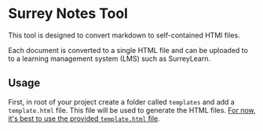 # Surrey Notes Tool

This tool is designed to convert markdown to self-contained HTMl files. 

Each document is converted to a single HTML file and can be uploaded to to a learning management system (LMS) such as SurreyLearn.

## Usage


First, in root of your project create a folder called `templates` and add a `template.html` file. This file will be used to generate the HTML files. [For now, it's best to use the provided `template.html` file](https://github.com/joeappleton18/surrey-notes-tool/blob/master/template/template.html).
